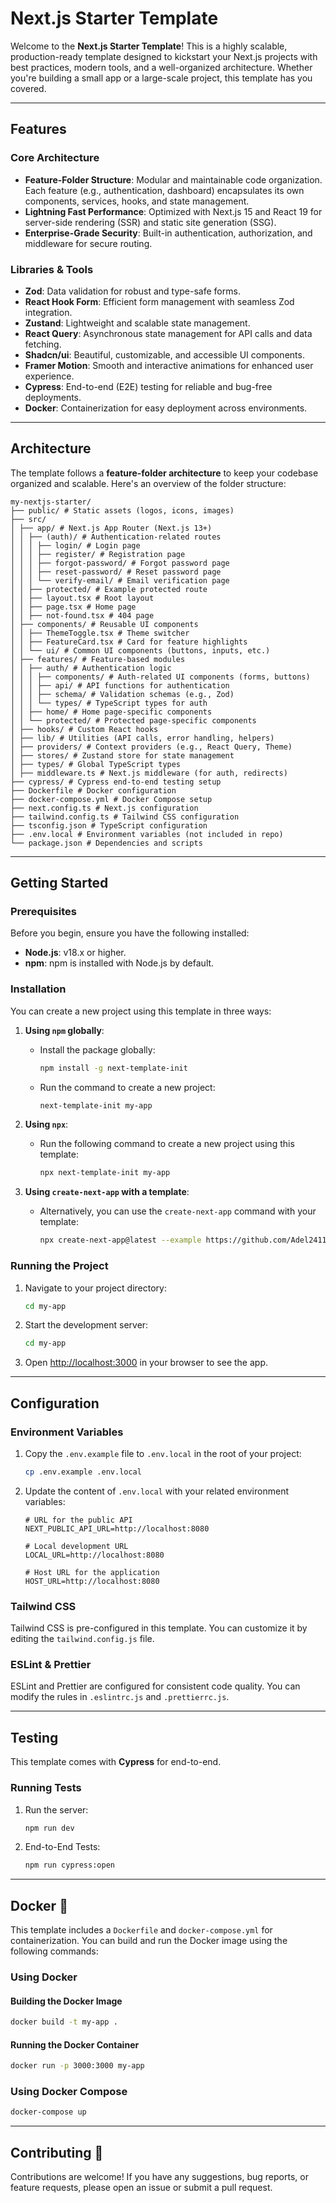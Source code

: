 # Next.js Starter Template

Welcome to the **Next.js Starter Template**! This is a highly scalable, production-ready template designed to kickstart your Next.js projects with best practices, modern tools, and a well-organized architecture. Whether you're building a small app or a large-scale project, this template has you covered.

---

## Features

### Core Architecture

- **Feature-Folder Structure**: Modular and maintainable code organization. Each feature (e.g., authentication, dashboard) encapsulates its own components, services, hooks, and state management.
- **Lightning Fast Performance**: Optimized with Next.js 15 and React 19 for server-side rendering (SSR) and static site generation (SSG).
- **Enterprise-Grade Security**: Built-in authentication, authorization, and middleware for secure routing.

### Libraries & Tools

- **Zod**: Data validation for robust and type-safe forms.
- **React Hook Form**: Efficient form management with seamless Zod integration.
- **Zustand**: Lightweight and scalable state management.
- **React Query**: Asynchronous state management for API calls and data fetching.
- **Shadcn/ui**: Beautiful, customizable, and accessible UI components.
- **Framer Motion**: Smooth and interactive animations for enhanced user experience.
- **Cypress**: End-to-end (E2E) testing for reliable and bug-free deployments.
- **Docker**: Containerization for easy deployment across environments.

---

## Architecture

The template follows a **feature-folder architecture** to keep your codebase organized and scalable. Here's an overview of the folder structure:

```text
my-nextjs-starter/
├── public/ # Static assets (logos, icons, images)
├── src/
│ ├── app/ # Next.js App Router (Next.js 13+)
│ │ ├── (auth)/ # Authentication-related routes
│ │ │ ├── login/ # Login page
│ │ │ ├── register/ # Registration page
│ │ │ ├── forgot-password/ # Forgot password page
│ │ │ ├── reset-password/ # Reset password page
│ │ │ └── verify-email/ # Email verification page
│ │ ├── protected/ # Example protected route
│ │ ├── layout.tsx # Root layout
│ │ ├── page.tsx # Home page
│ │ ├── not-found.tsx # 404 page
│ ├── components/ # Reusable UI components
│ │ ├── ThemeToggle.tsx # Theme switcher
│ │ ├── FeatureCard.tsx # Card for feature highlights
│ │ └── ui/ # Common UI components (buttons, inputs, etc.)
│ ├── features/ # Feature-based modules
│ │ ├── auth/ # Authentication logic
│ │ │ ├── components/ # Auth-related UI components (forms, buttons)
│ │ │ ├── api/ # API functions for authentication
│ │ │ ├── schema/ # Validation schemas (e.g., Zod)
│ │ │ └── types/ # TypeScript types for auth
│ │ ├── home/ # Home page-specific components
│ │ └── protected/ # Protected page-specific components
│ ├── hooks/ # Custom React hooks
│ ├── lib/ # Utilities (API calls, error handling, helpers)
│ ├── providers/ # Context providers (e.g., React Query, Theme)
│ ├── stores/ # Zustand store for state management
│ ├── types/ # Global TypeScript types
│ ├── middleware.ts # Next.js middleware (for auth, redirects)
├── cypress/ # Cypress end-to-end testing setup
├── Dockerfile # Docker configuration
├── docker-compose.yml # Docker Compose setup
├── next.config.ts # Next.js configuration
├── tailwind.config.ts # Tailwind CSS configuration
├── tsconfig.json # TypeScript configuration
├── .env.local # Environment variables (not included in repo)
└── package.json # Dependencies and scripts
```

---

## Getting Started

### Prerequisites

Before you begin, ensure you have the following installed:

- **Node.js**: v18.x or higher.
- **npm**: npm is installed with Node.js by default.

### Installation

You can create a new project using this template in three ways:

1. **Using `npm` globally**:

   - Install the package globally:
     ```bash
     npm install -g next-template-init
     ```
   - Run the command to create a new project:
     ```bash
     next-template-init my-app
     ```

2. **Using `npx`**:

   - Run the following command to create a new project using this template:
     ```bash
     npx next-template-init my-app
     ```

3. **Using `create-next-app` with a template**:
   - Alternatively, you can use the `create-next-app` command with your template:
     ```bash
     npx create-next-app@latest --example https://github.com/Adel2411/next-starter-template/tree/main/template my-app
     ```

### Running the Project

1. Navigate to your project directory:
   ```bash
   cd my-app
   ```
2. Start the development server:
   ```bash
   cd my-app
   ```
3. Open [http://localhost:3000](http://localhost:3000) in your browser to see the app.

---

## Configuration

### Environment Variables

1. Copy the `.env.example` file to `.env.local` in the root of your project:

   ```bash
   cp .env.example .env.local
   ```

2. Update the content of `.env.local` with your related environment variables:

   ```plaintext
   # URL for the public API
   NEXT_PUBLIC_API_URL=http://localhost:8080

   # Local development URL
   LOCAL_URL=http://localhost:8080

   # Host URL for the application
   HOST_URL=http://localhost:8080
   ```

### Tailwind CSS

Tailwind CSS is pre-configured in this template. You can customize it by editing the `tailwind.config.js` file.

### ESLint & Prettier

ESLint and Prettier are configured for consistent code quality. You can modify the rules in `.eslintrc.js` and `.prettierrc.js`.

---

## Testing

This template comes with **Cypress** for end-to-end.

### Running Tests

1. Run the server:

   ```bash
   npm run dev
   ```

2. End-to-End Tests:
   ```bash
   npm run cypress:open
   ```

---

## Docker 🐳

This template includes a `Dockerfile` and `docker-compose.yml` for containerization. You can build and run the Docker image using the following commands:

### Using Docker

#### Building the Docker Image

```bash
docker build -t my-app .
```

#### Running the Docker Container

```bash
docker run -p 3000:3000 my-app
```

### Using Docker Compose

```bash
docker-compose up
```

---

## Contributing 🤝

Contributions are welcome! If you have any suggestions, bug reports, or feature requests, please open an issue or submit a pull request.
